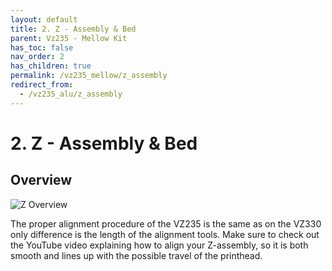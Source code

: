 ```yaml
---
layout: default
title: 2. Z - Assembly & Bed
parent: Vz235 - Mellow Kit
has_toc: false
nav_order: 2
has_children: true
permalink: /vz235_mellow/z_assembly
redirect_from:
  - /vz235_alu/z_assembly
---
```


# 2. Z - Assembly & Bed

## Overview

![Z Overview](../../../assets/images/manual/vz235_mellow/z_assembly/overview.png)

The proper alignment procedure of the VZ235 is the same as on the VZ330 only difference is the length of the alignment tools. Make sure to check out the YouTube video explaining how to align your Z-assembly, so it is both smooth and lines up with the possible travel of the printhead.
